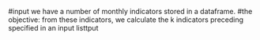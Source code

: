 #input
we have a number of monthly indicators stored in a dataframe.
#the objective:
from these indicators, we calculate the k indicators preceding specified in an input listtput